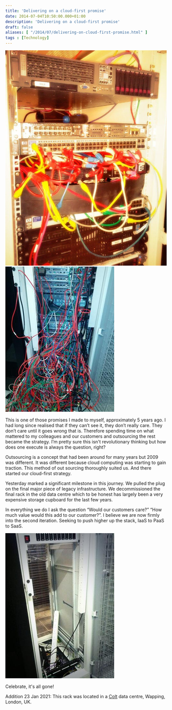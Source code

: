 ```yaml
---
title: 'Delivering on a cloud-first promise'
date: 2014-07-04T10:50:00.000+01:00
description: 'Delivering on a cloud-first promise'
draft: false
aliases: [ "/2014/07/delivering-on-cloud-first-promise.html" ]
tags : [Technology]
---
```


[![Front of rack before pulling kit](./66c3b9a3052f4d5ab04a637b4d41c644.jpg)](./66c3b9a3052f4d5ab04a637b4d41c644.jpg)
[![Back of rack before pulling kit](./88187712676b4e6a9fff0d5caff7d3d0.jpg)](./88187712676b4e6a9fff0d5caff7d3d0.jpg)

This is one of those promises I made to myself, approximately 5 years ago. I had long since realised that if they can’t see it, they don’t really care. They don’t care until it goes wrong that is. Therefore spending time on what mattered to my colleagues and our customers and outsourcing the rest became the strategy. I’m pretty sure this isn't revolutionary thinking but how does one execute is always the question, right?  
  
Outsourcing is a concept that had been around for many years but 2009 was different. It was different because cloud computing was starting to gain traction. This method of out sourcing thoroughly suited us. And there started our cloud-first strategy.  
  
Yesterday marked a significant milestone in this journey. We pulled the plug on the final major piece of legacy infrastructure. We decommissioned the final rack in the old data centre which to be honest has largely been a very expensive storage cupboard for the last few years.  
  
In everything we do I ask the question “Would our customers care?” “How much value would this add to our customer?”. I believe we are now firmly into the second iteration. Seeking to push higher up the stack, IaaS to PaaS to SaaS.  

[![Empty rack at Colt data centre, Wapping, London](./0389cbdad6664a7bbd90ddc8c388415e.jpg)](./0389cbdad6664a7bbd90ddc8c388415e.jpg)

Celebrate, it's all gone!

Addition 23 Jan 2021: This rack was located in a [Colt](https://www.colt.net) data centre, Wapping, London, UK.

